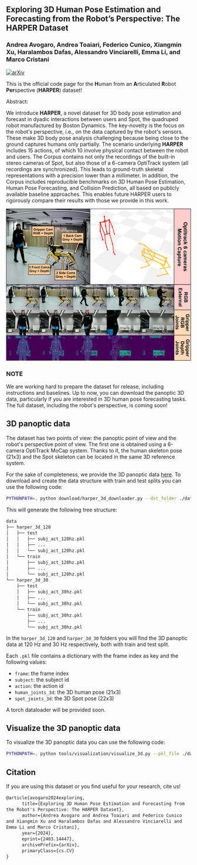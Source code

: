 ## Exploring 3D Human Pose Estimation and Forecasting from the Robot’s Perspective: The HARPER Dataset
### Andrea Avogaro, Andrea Toaiari, Federico Cunico, Xiangmin Xu, Haralambos Dafas, Alessandro Vinciarelli, Emma Li, and Marco Cristani
[![arXiv](https://img.shields.io/badge/arXiv-2403.14447-b31b1b.svg)](https://arxiv.org/abs/2403.14447)

This is the official code page for the **H**uman from an **A**rticulated **R**obot **Per**spective (**HARPER**) dataset!

Abstract:

We introduce **HARPER**, a novel dataset for 3D body pose estimation and forecast in dyadic interactions between users and Spot, the quadruped robot manufactured by Boston Dynamics. The key-novelty is the focus on the robot's perspective, i.e., on the data captured by the robot's sensors. These make 3D body pose analysis challenging because being close to the ground captures humans only partially. The scenario underlying **HARPER** includes 15 actions, of which 10 involve physical contact between the robot and users. The Corpus contains not only the recordings of the built-in stereo cameras of Spot, but also those of a 6-camera OptiTrack system (all recordings are synchronized). This leads to ground-truth skeletal representations with a precision lower than a millimeter. In addition, the Corpus includes reproducible benchmarks on 3D Human Pose Estimation, Human Pose Forecasting, and Collision Prediction, all based on publicly available baseline approaches. This enables future HARPER users to rigorously compare their results with those we provide in this work.

<p align="center">
    <img src="images/Teaser.png" alt="HARPER Overview" width="600px">
</p>


<!-- ## Dataset Description
Refer to main paper - coming soon!

## Dataset Splits
Coming soon!
-->

### NOTE
We are working hard to prepare the dataset for release, including instructions and baselines. 
Up to now, you can download the panoptic 3D data, particularly if you are interested in 3D human pose forecasting tasks.
The full dataset, including the robot's perspective, is coming soon!

## 3D panoptic data
The dataset has two points of view: the panoptic point of view and the robot's perspective point of view. 
The first one is obtained using a 6-camera OptiTrack MoCap system. Thanks to it, the human skeleton pose (21x3) and the Spot skeleton can be located in the same 3D reference system.

For the sake of completeness, we provide the 3D panoptic data [here](https://univr-my.sharepoint.com/:f:/g/personal/federico_cunico_univr_it/Esk9qR4fKyFBg05UdXK0YSYBY8JvLHpY2Bis2xyX1pcVWg). 
To download and create the data structure with train and test splits you can use the following code:

```bash
PYTHONPATH=. python download/harper_3d_downloader.py --dst_folder ./data
```

This will generate the following tree structure:

```
data
├── harper_3d_120
│   ├── test
│   │   ├── subj_act_120hz.pkl
│   │   ├── ...
│   │   └── subj_act_120hz.pkl
│   └── train
│       ├── subj_act_120hz.pkl
│       ├── ...
│       └── subj_act_120hz.pkl
└── harper_3d_30
    ├── test
    │   ├── subj_act_30hz.pkl
    │   ├── ...
    │   └── subj_act_30hz.pkl
    └── train
        ├── subj_act_30hz.pkl
        ├── ...
        └── subj_act_30hz.pkl

```

In the `harper_3d_120` and `harper_3d_30` folders you will find the 3D panoptic data at 120 Hz and 30 Hz respectively, both with train and test split.

Each `.pkl` file contains a dictionary with the frame index as key and the following values:
- `frame`: the frame index
- `subject`: the subject id
- `action`: the action id
- `human_joints_3d`: the 3D human pose (21x3)
- `spot_joints_3d`: the 3D Spot pose (22x3)

A torch dataloader will be provided soon.

## Visualize the 3D panoptic data
To visualize the 3D panoptic data you can use the following code:

```bash
PYTHONPATH=. python tools/visualization/visualize_3d.py --pkl_file ./data/harper_3d_30/train/cun_act1_30hz.pkl
```
## Citation
If you are using this dataset or you find useful for your research, cite us!
```
@article{avogaro2024exploring,
      title={Exploring 3D Human Pose Estimation and Forecasting from the Robot's Perspective: The HARPER Dataset}, 
      author={Andrea Avogaro and Andrea Toaiari and Federico Cunico and Xiangmin Xu and Haralambos Dafas and Alessandro Vinciarelli and Emma Li and Marco Cristani},
      year={2024},
      eprint={2403.14447},
      archivePrefix={arXiv},
      primaryClass={cs.CV}
}
```
